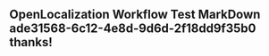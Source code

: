 <properties
ms.topic="hero-topic"
ms.test1="hero-topic"
ms.test2="test"/>

## OpenLocalization Workflow Test MarkDown ade31568-6c12-4e8d-9d6d-2f18dd9f35b0 thanks!

